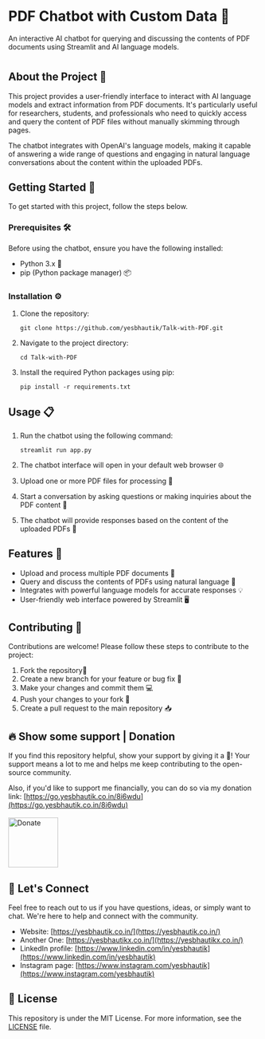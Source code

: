 # PDF Chatbot with Custom Data 📄


An interactive AI chatbot for querying and discussing the contents of PDF documents using Streamlit and AI language models.

#
## About the Project 🌟

This project provides a user-friendly interface to interact with AI language models and extract information from PDF documents. It's particularly useful for researchers, students, and professionals who need to quickly access and query the content of PDF files without manually skimming through pages.

The chatbot integrates with OpenAI's language models, making it capable of answering a wide range of questions and engaging in natural language conversations about the content within the uploaded PDFs.

## Getting Started 🚀

To get started with this project, follow the steps below.

### Prerequisites 🛠️

Before using the chatbot, ensure you have the following installed:

- Python 3.x 🐍
- pip (Python package manager) 📦

### Installation ⚙️

1. Clone the repository:

   ```shell
   git clone https://github.com/yesbhautik/Talk-with-PDF.git
   ```
2. Navigate to the project directory:

    ```shell
    cd Talk-with-PDF
    ```
3. Install the required Python packages using pip:
    ```shell
    pip install -r requirements.txt
    ```

## Usage 📋

1. Run the chatbot using the following command:

    ```shell
    streamlit run app.py
    ```
3. The chatbot interface will open in your default web browser 🌐
4. Upload one or more PDF files for processing 📂
5. Start a conversation by asking questions or making inquiries about the PDF content 💬
6. The chatbot will provide responses based on the content of the uploaded PDFs 🧠

## Features 🌈

- Upload and process multiple PDF documents 📁
- Query and discuss the contents of PDFs using natural language 💬
- Integrates with powerful language models for accurate responses 💡
- User-friendly web interface powered by Streamlit 🖥️

## Contributing 🤝
Contributions are welcome! Please follow these steps to contribute to the project:

1. Fork the repository🍴
2. Create a new branch for your feature or bug fix 🌿
3. Make your changes and commit them 💻
4. Push your changes to your fork 🚀
5. Create a pull request to the main repository 📥

## 🔥 Show some support | Donation

If you find this repository helpful, show your support by giving it a 🌟! Your support means a lot to me and helps me keep contributing to the open-source community.

Also, if you'd like to support me financially, you can do so via my donation link: [https://go.yesbhautik.co.in/8i6wdu](https://go.yesbhautik.co.in/8i6wdu)
<br><br>
<a href="https://go.yesbhautik.co.in/8i6wdu">
  <img src="https://www.pngall.com/wp-content/uploads/2016/05/PayPal-Donate-Button-Free-Download-PNG.png" alt="Donate" width="100">
</a>

## 💬 Let's Connect

Feel free to reach out to us if you have questions, ideas, or simply want to chat. We're here to help and connect with the community.

- Website: [https://yesbhautik.co.in/](https://yesbhautik.co.in/)
- Another One: [https://yesbhautikx.co.in/](https://yesbhautikx.co.in/)
- LinkedIn profile: [https://www.linkedin.com/in/yesbhautik](https://www.linkedin.com/in/yesbhautik)
- Instagram page: [https://www.instagram.com/yesbhautik](https://www.instagram.com/yesbhautik)

## 📜 License

This repository is under the MIT License. For more information, see the [LICENSE](LICENSE) file.
